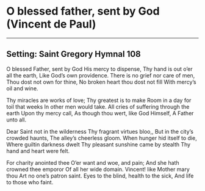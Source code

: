 # O blessed father, sent by God (Vincent de Paul)

***

## Setting: Saint Gregory Hymnal 108

O blessed Father, sent by God
His mercy to dispense,
Thy hand is out o’er all the earth, 
Like God’s own providence.
There is no grief nor care of men,
Thou dost not own for thine,
No broken heart thou dost not fill
With mercy’s oil and wine.

Thy miracles are works of love;
Thy greatest is to make
Room in a day for toil that weeks
In other men would take.
All cries of suffering through the earth
Upon thy mercy call,
As though thou wert, like God Himself,
A Father unto all.

Dear Saint not in the wilderness
Thy fragrant virtues bloo,,
But in the city’s crowded haunts,
The alley’s cheerless gloom.
When hunger hid itself to die,
Where guiltin darkness dwelt
Thy pleasant sunshine came by stealth
Thy hand and heart were felt.

For charity anointed thee
O’er want and woe, and pain;
And she hath crowned thee emporor
Of all her wide domain.
Vincent! like Mother mary thou
Art no one’s patron saint.
Eyes to the blind, health to the sick,
And life to those who faint.